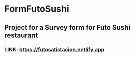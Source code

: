 # FormFutoSushi
 
 ## Project for  a Survey form for Futo Sushi restaurant
### LINK: https://futosatistacion.netlify.app
